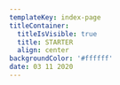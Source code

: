 ```yaml
---
templateKey: index-page
titleContainer:
  titleIsVisible: true
  title: STARTER
  align: center
backgroundColor: '#ffffff'
date: 03 11 2020
---
```

